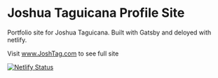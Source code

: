 # Joshua Taguicana Profile Site

Portfolio site for Joshua Taguicana.  Built with Gatsby and deloyed with netlify.

Visit www.JoshTag.com to see full site

[![Netlify Status](https://api.netlify.com/api/v1/badges/49d40a46-206f-4e61-a35f-d5e7e78c32ca/deploy-status)](https://app.netlify.com/sites/josh-tag/deploys)
